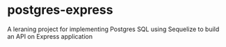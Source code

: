 # postgres-express
A leraning project for implementing Postgres SQL using Sequelize to build an API on Express application
